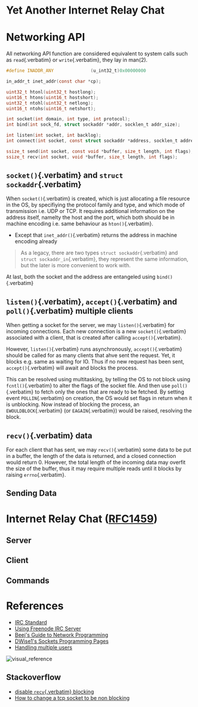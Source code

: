 # Yet Another Internet Relay Chat

# Networking API

All networking API function are considered equivalent to system calls
such as `read`{.verbatim} or `write`{.verbatim}, they lay in man(2).

``` c
#define INADDR_ANY              (u_int32_t)0x00000000

in_addr_t inet_addr(const char *cp);

uint32_t htonl(uint32_t hostlong);
uint16_t htons(uint16_t hostshort);
uint32_t ntohl(uint32_t netlong);
uint16_t ntohs(uint16_t netshort);

int socket(int domain, int type, int protocol);
int bind(int sock_fd, struct sockaddr *addr, socklen_t addr_size);

int listen(int socket, int backlog);
int connect(int socket, const struct sockaddr *address, socklen_t address_len);

ssize_t send(int socket, const void *buffer, size_t length, int flags);
ssize_t recv(int socket, void *buffer, size_t length, int flags);
```

## `socket()`{.verbatim} and `struct sockaddr`{.verbatim}

When `socket()`{.verbatim} is created, which is just allocating a file
resource in the OS, by specifiying the protocol family and type, and
which mode of transmission i.e. UDP or TCP. It requires additional
information on the address itself, namelty the host and the port, which
both should be in machine encoding i.e. same behaviour as
`hton()`{.verbatim}.

-   Except that `inet_addr()`{.verbatim} returns the address in machine
    encoding already

> As a legacy, there are two types `struct sockaddr`{.verbatim} and
> `struct sockaddr_in`{.verbatim}, they represent the same information,
> but the later is more convenient to work with.

At last, both the socket and the address are entangeled using
`bind()`{.verbatim}

## `listen()`{.verbatim}, `accept()`{.verbatim} and `poll()`{.verbatim} multiple clients

When getting a socket for the server, we may `listen()`{.verbatim} for
incoming connections. Each new connection is a new `socket()`{.verbatim}
associated with a client, that is created after calling
`accept()`{.verbatim}.

However, `listen()`{.verbatim} runs asynchronously,
`accept()`{.verbatim} should be called for as many clients that ahve
sent the request. Yet, it blocks e.g. same as waiting for IO. Thus if no
new request has been sent, `accept()`{.verbatim} will await and blocks
the process.

This can be resolved using multitasking, by telling the OS to not block
using `fcntl()`{.verbatim} to alter the flags of the socket file. And
then use `poll()`{.verbatim} to fetch only the ones that are ready to be
fetched. By setting event `POLLIN`{.verbatim} on creation, the OS would
set flags in return when it is unblocking. Now instead of blocking the
process, an `EWOULDBLOCK`{.verbatim} (or `EAGAIN`{.verbatim}) would be
raised, resolving the block.

## `recv()`{.verbatim} data

For each client that has sent, we may `recv()`{.verbatim} some data to
be put in a buffer, the length of the data is returned, and a closed
connection would return 0. However, the total length of the incoming
data may overfit the size of the buffer, thus it may require multiple
reads until it blocks by raising `errno`{.verbatim}.

## Sending Data

# Internet Relay Chat ([RFC1459](https://www.rfc-editor.org/rfc/rfc1459))

## Server

## Client

## Commands

# References

-   [IRC Standard](https://www.rfc-editor.org/rfc/rfc1459)
-   [Using Freenode IRC
    Server](https://unicorn-utterances.com/posts/joining-freenode-irc)
-   [Beej\'s Guide to Network
    Programming](https://beej.us/guide/bgnet/html)
-   [DWise1\'s Sockets Programming
    Pages](http://dwise1.net/pgm/sockets/)
-   [Handling multiple users](http://www.kegel.com/c10k.html)

![visual_reference](https://user-images.githubusercontent.com/94152392/226868617-2b778553-9795-42b7-aa1d-ba27ec688cbd.png)

## Stackoverflow

-   [disable `recv`{.verbatim}
    blocking](https://stackoverflow.com/questions/36985793/blocking-recv-vs-fcntl)
-   [How to change a tcp socket to be non
    blocking](https://stackoverflow.com/questions/1543466/how-do-i-change-a-tcp-socket-to-be-non-blocking)